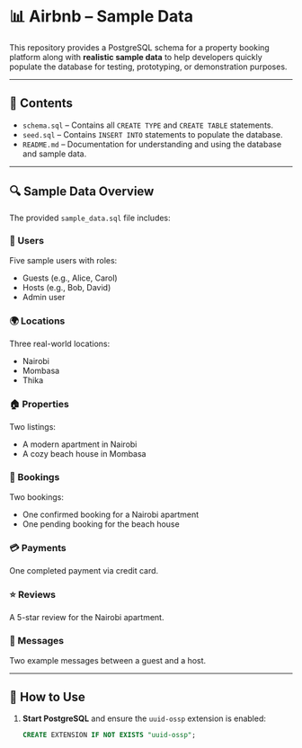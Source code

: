 # 📊  Airbnb – Sample Data

This repository provides a PostgreSQL schema for a property booking platform along with **realistic sample data** to help developers quickly populate the database for testing, prototyping, or demonstration purposes.

---

## 📂 Contents

- `schema.sql` – Contains all `CREATE TYPE` and `CREATE TABLE` statements.
- `seed.sql` – Contains `INSERT INTO` statements to populate the database.
- `README.md` – Documentation for understanding and using the database and sample data.

---

## 🔍 Sample Data Overview

The provided `sample_data.sql` file includes:

### 👥 Users
Five sample users with roles:
- Guests (e.g., Alice, Carol)
- Hosts (e.g., Bob, David)
- Admin user

### 🌍 Locations
Three real-world locations:
- Nairobi
- Mombasa
- Thika

### 🏠 Properties
Two listings:
- A modern apartment in Nairobi
- A cozy beach house in Mombasa

### 📅 Bookings
Two bookings:
- One confirmed booking for a Nairobi apartment
- One pending booking for the beach house

### 💳 Payments
One completed payment via credit card.

### ⭐ Reviews
A 5-star review for the Nairobi apartment.

### 💬 Messages
Two example messages between a guest and a host.

---

## 🚀 How to Use

1. **Start PostgreSQL** and ensure the `uuid-ossp` extension is enabled:
   ```sql
   CREATE EXTENSION IF NOT EXISTS "uuid-ossp";